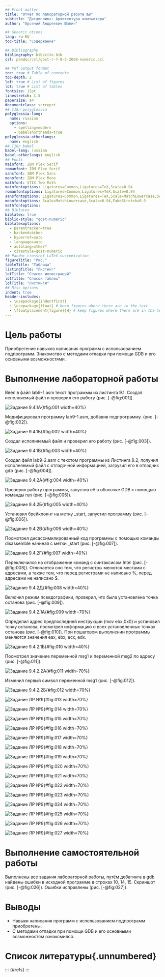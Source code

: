 ```yaml
---
## Front matter
title: "Отчёт по лабораторной работе №9"
subtitle: "Дисциплина: Архитектура компьютера"
author: "Арсений Андреевич Шалин"

## Generic otions
lang: ru-RU
toc-title: "Содержание"

## Bibliography
bibliography: bib/cite.bib
csl: pandoc/csl/gost-r-7-0-5-2008-numeric.csl

## Pdf output format
toc: true # Table of contents
toc-depth: 2
lof: true # List of figures
lot: true # List of tables
fontsize: 12pt
linestretch: 1.5
papersize: a4
documentclass: scrreprt
## I18n polyglossia
polyglossia-lang:
  name: russian
  options:
	- spelling=modern
	- babelshorthands=true
polyglossia-otherlangs:
  name: english
## I18n babel
babel-lang: russian
babel-otherlangs: english
## Fonts
mainfont: IBM Plex Serif
romanfont: IBM Plex Serif
sansfont: IBM Plex Sans
monofont: IBM Plex Mono
mathfont: STIX Two Math
mainfontoptions: Ligatures=Common,Ligatures=TeX,Scale=0.94
romanfontoptions: Ligatures=Common,Ligatures=TeX,Scale=0.94
sansfontoptions: Ligatures=Common,Ligatures=TeX,Scale=MatchLowercase,Scale=0.94
monofontoptions: Scale=MatchLowercase,Scale=0.94,FakeStretch=0.9
mathfontoptions:
## Biblatex
biblatex: true
biblio-style: "gost-numeric"
biblatexoptions:
  - parentracker=true
  - backend=biber
  - hyperref=auto
  - language=auto
  - autolang=other*
  - citestyle=gost-numeric
## Pandoc-crossref LaTeX customization
figureTitle: "Рис."
tableTitle: "Таблица"
listingTitle: "Листинг"
lofTitle: "Список иллюстраций"
lotTitle: "Список таблиц"
lolTitle: "Листинги"
## Misc options
indent: true
header-includes:
  - \usepackage{indentfirst}
  - \usepackage{float} # keep figures where there are in the text
  - \floatplacement{figure}{H} # keep figures where there are in the text
---
```


# Цель работы

Приобретение навыков написания программ с использованием подпрограмм. Знакомство с методами отладки при помощи GDB и его основными возможностями.

# Выполнение лабораторной работы

Ввёл в файл lab9-1.asm текст программы из листинга 9.1. Создал исполняемый файл и проверил его работу (рис. [-@fig:001]).

![Задание 9.4.1А](image/9.4.1А.png){#fig:001 width=40%}

Модифицировал программу lab9-1.asm, добавив подпрограмму. (рис. [-@fig:002]).

![Задание 9.4.1Б](image/9.4.1Б.png){#fig:002 width=40%}

Создал исполняемый файл и проверил его работу (рис. [-@fig:003]).

![Задание 9.4.1В](image/9.4.1В.png){#fig:003 width=40%}

Создал файл lab9-2.asm с текстом программы из Листинга 9.2, получил исполняемый файл с отладочной информацией, загрузил его в отладчик gdb (рис. [-@fig:004]).

![Задание 9.4.2А](image/9.4.2А.png){#fig:004 width=40%}

Проверил работу программы, запустив её в оболочке GDB с помощью команды run (рис. [-@fig:005]).

![Задание 9.4.2Б](image/9.4.2Б.png){#fig:005 width=40%}

Установил брейкпоинт на метку _start, запустил программу (рис. [-@fig:006]).

![Задание 9.4.2В](image/9.4.2В.png){#fig:006 width=40%}

Посмотрел дисассимилированный код программы с помощью команды disassemble начиная с метки _start (рис. [-@fig:007]).

![Задание 9.4.2Г](image/9.4.2Г.png){#fig:007 width=40%}

Переключился на отображение команд с синтаксисом Intel (рис. [-@fig:008]).
Отличается оно тем, что регистры менются местами с адресами, а также тем, что перед регистрами не написано %, перед адресами не написано $.

![Задание 9.4.2Д](image/9.4.2Д.png){#fig:008 width=40%}

Включил режим псевдографики, проверил, что была установлена точка останова (рис. [-@fig:009]).

![Задание 9.4.2.1А](image/9.4.2.1А.png){#fig:009 width=70%}

Определил адрес предпоследней инструкции (mov ebx,0x0) и установил точку останова, посмотрел информацию о всех установленных точках останова (рис. [-@fig:010]).
При пошаговом выполнении программы меняются значения eax, ebx, ecx, edx.

![Задание 9.4.2.1Б](image/9.4.2.1Б.png){#fig:010 width=40%}

Посмотрел значение переменной msg1 и переменной msg2 по адресу (рис. [-@fig:011]).

![Задание 9.4.2.2А](image/9.4.2.2А.png){#fig:011 width=70%}

Изменил первый символ переменной msg1 (рис. [-@fig:012]).

![Задание 9.4.2.2Б](image/9.4.2.2Б.png){#fig:012 width=70%}

![Задание ЛР №9](image/1.png){#fig:013 width=70%}

![Задание ЛР №9](image/2.png){#fig:014 width=70%}

![Задание ЛР №9](image/3.png){#fig:015 width=70%}

![Задание ЛР №9](image/4.png){#fig:016 width=70%}

![Задание ЛР №9](image/5.png){#fig:017 width=70%}

![Задание ЛР №9](image/6.png){#fig:018 width=70%}

![Задание ЛР №9](image/7.png){#fig:019 width=70%}

![Задание ЛР №9](image/8.png){#fig:020 width=70%}

![Задание ЛР №9](image/9.png){#fig:021 width=70%}

![Задание ЛР №9](image/10.png){#fig:022 width=70%}

![Задание ЛР №9](image/11.png){#fig:023 width=70%}

![Задание ЛР №9](image/12.png){#fig:024 width=70%}

![Задание ЛР №9](image/13.png){#fig:025 width=70%}

![Задание ЛР №9](image/14.png){#fig:026 width=70%}

![Задание ЛР №9](image/15.png){#fig:027 width=70%}

# Выполнение cамостоятельной работы

Выполнены все задания лабораторной работы, путём дебагинга в gdb найдены ошибки в исходной программе в строках 10, 14, 15. Скриншот (рис. [-@fig:026]). Ошибки исправлены (рис. [-@fig:027]).

# Выводы

* Навыки написания программ с использованием подпрограмм приобретены.
* С методами отладки при помощи GDB и его основными возможностям ознакомился.

# Список литературы{.unnumbered}

::: {#refs}
:::
